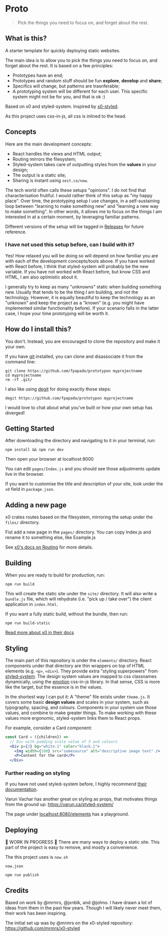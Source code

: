 # Proto

> Pick the things you need to focus on, and forget about the rest.

## What is this?
A starter template for quickly deploying static websites.

The main idea is to allow you to pick the things you need to focus on, and forget about the rest.
It is based on a few principles:
- Prototypes have an end;
- Prototypes and random stuff should be fun **explore**, **develop** and **share**;
- Specifics will change, but patterns are trasnferable;
- A prototyping system will be different for each user. This specific system might not be for you, and that is ok :)

Based on x0 and styled-system.
Inspired by [x0-styled](https://github.com/mrmrs/x0-styled).

As this project uses css-in-js, all css is inlined to the head.

## Concepts
Here are the main development concepts:
- React handles the views and HTML output;
- Routing mirrors the filesystem;
- Styled-system takes care of outputting styles from the **values** in your design;
- The output is a static site;
- Sharing is instant using `zeit.co/now`.

The tech world often calls these setups "opinions".
I do not find that characterisation frutiful.
I would rather think of this setup as "my happy place".
Over time, the prototyping setup I use changes, in a self-sustaining loop between "learning to make something new" and "learning a new way to make something".
In other words, it allows me to focus on the things I am interested in at a certain moment, by leveraging familiar patterns.

Different versions of the setup will be tagged in [Releases]() for future reference.

### I have not used this setup before, can I build with it?
Yes! How relaxed you will be doing so will depend on how familiar you are with each of the development concepts/tools above.
If you have worked with React before, I think that styled-system will probably be the new variable.
If you have not worked with React before, but know CSS and HTML, I am also optimistic about it.

I generally try to keep as many "unknowns" static when building something new. Usually that tends to be the thing I am building, and not the technology.
However, it is equally beautiful to keep the technology as an "unknown" and keep the project as a "known" (e.g. you might have implemented similar functionality before).
If your scenario falls in the latter case, I hope your time prototyping will be worth it.

## How do I install this?
You don't.
Instead, you are encouraged to clone the repository and make it your own.

If you have [git]() installed, you can clone and disassociate it from the command line:
```
git clone https://github.com/fpapado/prototypon myprojectname
cd myprojectname
rm -rf .git/
```

I also like using [degit]() for doing exactly those steps:
```shell
degit https://github.com/fpapado/prototypon myprojectname
```

I would love to chat about what you've built or how your own setup has diverged!

## Getting Started
After downloading the directory and navigating to it in your terminal, run:

```
npm install && npm run dev
```

Then open your browser at localhost:8000

You can edit `pages/Index.js` and you should see those adjustments update live in the browser.

If you want to customise the title and description of your site, look under the `x0` field in `package.json`.

## Adding a new page
x0 crates routes based on the filesystem, mirroring the setup under the `files/` directory.

Fist add a new page in the `pages/` directory. 
You can copy Index.js and rename it to something else, like Example.js

See [x0's docs on Routing](https://github.com/c8r/x0#routing) for more details.

## Building
When you are ready to build for production, run:

```shell
npm run build
```

This will create the static site under the `site/` directory.
It will also write a `bundle.js` file, which will rehydrate (i.e. "pick up / take over") the client application in `index.html`.

If you want a fully static build, without the bundle, then run:

```shell
npm run build-static
```

[Read more about x0 in their docs](https://compositor.io/x0/docs)

## Styling
The main part of this repository is under the `elements/` directory.
React components under that directory are thin wrappers on top of HTML elements (e.g. `<p>`, `<div>`).
They provide extra "styling superpowers" from [styled-system](https://jxnblk.com/styled-system/).
The design system values are mapped to css classnames dynamically, using the [emotion](https://github.com/emotion-js/emotion) css-in-js library.
In that sense, CSS is more like the target, but the essence is in the values.

In the shortest way I can put it:
A "theme" file exists under `theme.js`. It covers some basic **design values** and scales in your system, such as typography, spacing, and colours.
Components in your system use those values, and combine to make greater things.
To make working with these values more ergonomic, styled-system links them to React props.

For example, consider a Card component:

```jsx
const Card = ({children}) =>
  // Div with padding scale value of 3 and colours
  <Div p={3} bg="white.1" color="black.1">
    <Img width={100} src="somesource" alt="descriptive image text" />
    <P>Content for the card</P>
  </Div>
```

### Further reading on styling
If you have not used styled-system before, I highly recommend [their documentation](https://jxnblk.com/styled-system/getting-started).

Varun Vachar has another great on styling as props, that motivates things from the ground up:
https://varun.ca/styled-system/

The page under [localhost:8080/elements](localhost:8080/elements) has a playground.

## Deploying
:construction: WORK IN PROGRESS :construction:
There are many ways to deploy a static site.
This part of the project is easy to remove, and mostly a convenience.

The this project uses is `now.sh`

`now.json`

```shell
npm run publish
```

## Credits
Based on work by @mrmrs, @jxnblk, and @johno.
I have drawn a lot of ideas from them in the past few years.
Though I will likely never meet them, their work has been inspiring.

The initial set up was by @mrmrs on the x0-styled repository:
https://github.com/mrmrs/x0-styled
